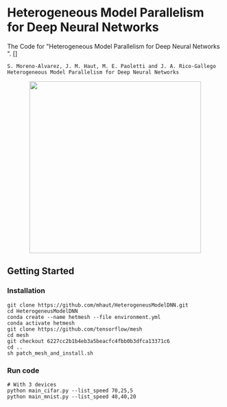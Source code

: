 # Heterogeneous Model Parallelism for Deep Neural Networks 
The Code for "Heterogeneous Model Parallelism for Deep Neural Networks ". []
```
S. Moreno-Alvarez, J. M. Haut, M. E. Paoletti and J. A. Rico-Gallego
Heterogeneous Model Parallelism for Deep Neural Networks 
```

<p align="center">
<img src="https://github.com/mhaut/HeterogeneusModelDNN/blob/master/images/figure5.png" width="400">
</p>


## Getting Started
### Installation

```
git clone https://github.com/mhaut/HeterogeneusModelDNN.git
cd HeterogeneusModelDNN
conda create --name hetmesh --file environment.yml
conda activate hetmesh
git clone https://github.com/tensorflow/mesh
cd mesh
git checkout 6227cc2b1b4eb3a5beacfc4fbb0b3dfca13371c6
cd ..
sh patch_mesh_and_install.sh
```

### Run code

```
# With 3 devices
python main_cifar.py --list_speed 70,25,5
python main_mnist.py --list_speed 40,40,20
```
